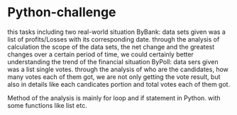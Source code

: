 # Python-challenge
this tasks including two real-world situation 
ByBank:
data sets given was a list of profits/Losses with its corresponding date.
through the analysis of calculation the scope of the data sets, the net change and the greatest changes over a certain period of time, we could certainly better understanding the trend of the financial situation
ByPoll:
data sers given was a list single votes.
through the analysis of who are the candidates, how many votes each of them got, we are not only getting the vote result, but also in details like each candicates portion and total votes each of them got.

Method of the analysis is mainly for loop and if statement in Python. with some functions like list etc.
